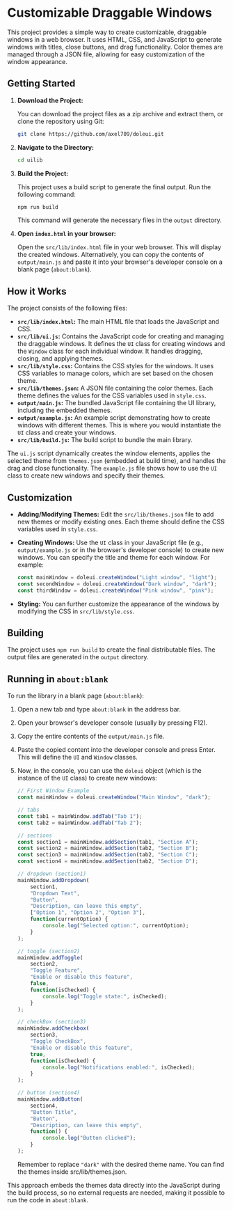 # Customizable Draggable Windows

This project provides a simple way to create customizable, draggable windows in a web browser. It uses HTML, CSS, and JavaScript to generate windows with titles, close buttons, and drag functionality. Color themes are managed through a JSON file, allowing for easy customization of the window appearance.

## Getting Started

1.  **Download the Project:**

    You can download the project files as a zip archive and extract them, or clone the repository using Git:

    ```bash
    git clone https://github.com/axel709/doleui.git
    ```

2.  **Navigate to the Directory:**

    ```bash
    cd uilib 
    ```

3.  **Build the Project:**

    This project uses a build script to generate the final output. Run the following command:

    ```bash
    npm run build
    ```

    This command will generate the necessary files in the `output` directory.

4.  **Open `index.html` in your browser:**

    Open the `src/lib/index.html` file in your web browser. This will display the created windows.  Alternatively, you can copy the contents of `output/main.js` and paste it into your browser's developer console on a blank page (`about:blank`).

## How it Works

The project consists of the following files:

*   **`src/lib/index.html`:** The main HTML file that loads the JavaScript and CSS.
*   **`src/lib/ui.js`:** Contains the JavaScript code for creating and managing the draggable windows. It defines the `UI` class for creating windows and the `Window` class for each individual window. It handles dragging, closing, and applying themes.
*   **`src/lib/style.css`:** Contains the CSS styles for the windows. It uses CSS variables to manage colors, which are set based on the chosen theme.
*   **`src/lib/themes.json`:** A JSON file containing the color themes. Each theme defines the values for the CSS variables used in `style.css`.
*   **`output/main.js`:** The bundled JavaScript file containing the UI library, including the embedded themes.
*   **`output/example.js`:** An example script demonstrating how to create windows with different themes. This is where you would instantiate the `UI` class and create your windows.
*   **`src/lib/build.js`:** The build script to bundle the main library.

The `ui.js` script dynamically creates the window elements, applies the selected theme from `themes.json` (embedded at build time), and handles the drag and close functionality. The `example.js` file shows how to use the `UI` class to create new windows and specify their themes.

## Customization

*   **Adding/Modifying Themes:** Edit the `src/lib/themes.json` file to add new themes or modify existing ones. Each theme should define the CSS variables used in `style.css`.
*   **Creating Windows:** Use the `UI` class in your JavaScript file (e.g., `output/example.js` or in the browser's developer console) to create new windows. You can specify the title and theme for each window. For example:

    ```javascript
    const mainWindow = doleui.createWindow("Light window", "light");
    const secondWindow = doleui.createWindow("Dark window", "dark");
    const thirdWindow = doleui.createWindow("Pink window", "pink");
    ```

*   **Styling:** You can further customize the appearance of the windows by modifying the CSS in `src/lib/style.css`.

## Building

The project uses `npm run build` to create the final distributable files. The output files are generated in the `output` directory.

## Running in `about:blank`

To run the library in a blank page (`about:blank`):

1.  Open a new tab and type `about:blank` in the address bar.

2.  Open your browser's developer console (usually by pressing F12).

3.  Copy the entire contents of the `output/main.js` file.

4.  Paste the copied content into the developer console and press Enter.  This will define the `UI` and `Window` classes.

5.  Now, in the console, you can use the `doleui` object (which is the instance of the `UI` class) to create new windows:

    ```javascript
    // First Window Example
    const mainWindow = doleui.createWindow("Main Window", "dark");

    // tabs
    const tab1 = mainWindow.addTab("Tab 1");
    const tab2 = mainWindow.addTab("Tab 2");

    // sections
    const section1 = mainWindow.addSection(tab1, "Section A");
    const section2 = mainWindow.addSection(tab2, "Section B");
    const section3 = mainWindow.addSection(tab2, "Section C");
    const section4 = mainWindow.addSection(tab2, "Section D");

    // dropdown (section1)
    mainWindow.addDropdown(
        section1,
        "Dropdown Text",
        "Button",
        "Description, can leave this empty",
        ["Option 1", "Option 2", "Option 3"],
        function(currentOption) {
            console.log("Selected option:", currentOption);
        }
    );

    // toggle (section2)
    mainWindow.addToggle(
        section2,
        "Toggle Feature",
        "Enable or disable this feature",
        false,
        function(isChecked) {
            console.log("Toggle state:", isChecked);
        }
    );

    // checkBox (section3)
    mainWindow.addCheckbox(
        section3,
        "Toggle CheckBox",
        "Enable or disable this feature",
        true,
        function(isChecked) {
            console.log("Notifications enabled:", isChecked);
        }
    );

    // button (section4)
    mainWindow.addButton(
        section4,
        "Button Title",
        "Button",
        "Description, can leave this empty",
        function() {
            console.log("Button clicked");
        }
    );
    ```

    Remember to replace `"dark"` with the desired theme name. You can find the themes inside src/lib/themes.json.

This approach embeds the themes data directly into the JavaScript during the build process, so no external requests are needed, making it possible to run the code in `about:blank`.
